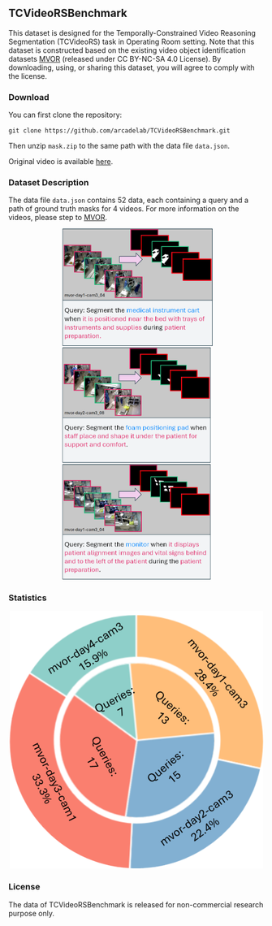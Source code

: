 ## TCVideoRSBenchmark

This dataset is designed for the Temporally-Constrained Video Reasoning Segmentation (TCVideoRS) task in Operating Room setting. Note that this dataset is constructed based on the existing video object identification datasets [MVOR](https://github.com/CAMMA-public/MVOR) (released under CC BY-NC-SA 4.0 License). By downloading, using, or sharing this dataset, you will agree to comply with the license. 

### Download
You can first clone the repository:
```
git clone https://github.com/arcadelab/TCVideoRSBenchmark.git
```
Then unzip ``mask.zip`` to the same path with the data file ``data.json``.

Original video is available [here](https://drive.google.com/drive/folders/1BxSNbxIduUUeXVFbZo_p4Lv4tsWk8gTV?usp=drive_link).

### Dataset Description
The data file ``data.json`` contains 52 data, each containing a query and a path of ground truth masks for 4 videos. For more information on the videos, please step to [MVOR](https://github.com/CAMMA-public/MVOR).

 <p align="center"><img src="asset/data_example1.png" width="300"> <img src="asset/data_example2.png" width="300"> <img src="asset/data_example3.png" width="300"></p>

### Statistics
 <p align="center"><img src="asset/stat.png" width="500"></p>

### License
The data of TCVideoRSBenchmark is released for non-commercial research purpose only.

